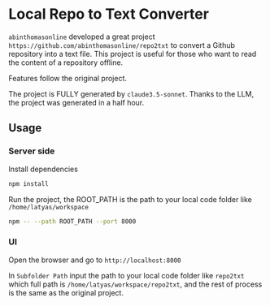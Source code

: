 Local Repo to Text Converter
======

`abinthomasonline` developed a great project `https://github.com/abinthomasonline/repo2txt` to convert a Github 
repository into a text file. This project is useful for those who want to read the content of a repository offline.

Features follow the original project. 

The project is FULLY generated by `claude3.5-sonnet`. Thanks to the LLM, the project was generated in a half hour.

## Usage

### Server side
Install dependencies
```bash
npm install
```

Run the project, the ROOT_PATH is the path to your local code folder like `/home/latyas/workspace`
```bash
npm -- --path ROOT_PATH --port 8000 
```

### UI
Open the browser and go to `http://localhost:8000`

In `Subfolder Path` input the path to your local code folder like `repo2txt` which full path
is `/home/latyas/workspace/repo2txt`, and the rest of process is the same as the original project.
